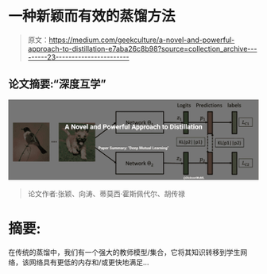 # 一种新颖而有效的蒸馏方法

> 原文：<https://medium.com/geekculture/a-novel-and-powerful-approach-to-distillation-e7aba26c8b98?source=collection_archive---------23----------------------->

## 论文摘要:“深度互学”

![](img/c792215affc532d29cd7285ec79ce693.png)

> 论文作者:张颖、向涛、蒂莫西·霍斯佩代尔、胡传禄

# 摘要:

在传统的蒸馏中，我们有一个强大的教师模型/集合，它将其知识转移到学生网络，该网络具有更低的内存和/或更快地满足…